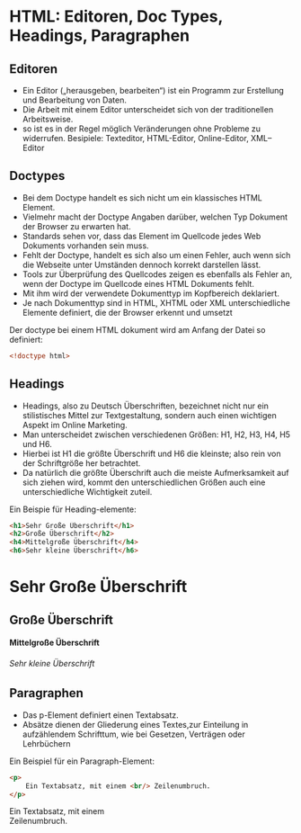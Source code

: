 # HTML: Editoren, Doc Types, Headings, Paragraphen

## Editoren

- Ein Editor („herausgeben, bearbeiten“) ist ein Programm zur Erstellung und Bearbeitung von Daten.
- Die Arbeit mit einem Editor unterscheidet sich von der traditionellen Arbeitsweise. 
- so ist es in der Regel möglich Veränderungen ohne Probleme zu widerrufen.
Besipiele: Texteditor, HTML-Editor, Online-Editor, XML–Editor

## Doctypes

- Bei dem Doctype handelt es sich nicht um ein klassisches HTML Element. 
- Vielmehr macht der Doctype Angaben darüber, welchen Typ Dokument der Browser zu erwarten hat. 
- Standards sehen vor, dass das Element im Quellcode jedes Web Dokuments vorhanden sein muss. 
- Fehlt der Doctype, handelt es sich also um einen Fehler, auch wenn sich die Webseite unter Umständen dennoch korrekt darstellen lässt. 
- Tools zur Überprüfung des Quellcodes zeigen es ebenfalls als Fehler an, wenn der Doctype im Quellcode eines HTML Dokuments fehlt. 
- Mit ihm wird der verwendete Dokumenttyp im Kopfbereich deklariert.
- Je nach Dokumenttyp sind in HTML, XHTML oder XML unterschiedliche Elemente definiert, die der Browser erkennt und umsetzt

Der doctype bei einem HTML dokument wird am Anfang der Datei so definiert:
```html
<!doctype html>
```

## Headings

- Headings, also zu Deutsch Überschriften, bezeichnet nicht nur ein stilistisches Mittel zur Textgestaltung, sondern auch einen wichtigen Aspekt im Online Marketing.
- Man unterscheidet zwischen verschiedenen Größen: H1, H2, H3, H4, H5 und H6. 
- Hierbei ist H1 die größte Überschrift und H6 die kleinste; also rein von der Schriftgröße her betrachtet. 
- Da natürlich die größte Überschrift auch die meiste Aufmerksamkeit auf sich ziehen wird, kommt den unterschiedlichen Größen auch eine unterschiedliche Wichtigkeit zuteil.

Ein Beispie für Heading-elemente:

```html
<h1>Sehr Große Überschrift</h1>
<h2>Große Überschrift</h2>
<h4>Mittelgroße Überschrift</h4>
<h6>Sehr kleine Überschrift</h6>
```
<div class="example">
    <h1 class="example_content">Sehr Große Überschrift</h1>
    <h2 class="example_content">Große Überschrift</h2>
    <h4 class="example_content">Mittelgroße Überschrift</h4>
    <h6 class="example_content">Sehr kleine Überschrift</h6>
</div>

## Paragraphen

- Das p-Element definiert einen Textabsatz. 
- Absätze dienen der Gliederung eines Textes,zur Einteilung in aufzählendem Schrifttum, wie bei Gesetzen, Verträgen oder Lehrbüchern

Ein Beispiel für ein Paragraph-Element:

```html
<p>
    Ein Textabsatz, mit einem <br/> Zeilenumbruch.
</p>
```
<div class="example">
    <p class="example_content">
        Ein Textabsatz, mit einem <br/> Zeilenumbruch.
    </p>
</div>
